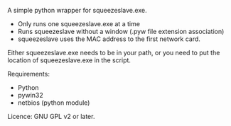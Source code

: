 A simple python wrapper for squeezeslave.exe.

* Only runs one squeezeslave.exe at a time
* Runs squeezeslave without a window (.pyw file extension association)
* squeezeslave uses the MAC address to the first network card.

Either squeezeslave.exe needs to be in your path, or you need to put the location of squeezeslave.exe in the script.

Requirements:

* Python
* pywin32
* netbios (python module)

Licence:
GNU GPL v2 or later.
